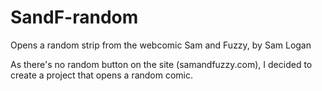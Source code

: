 # SandF-random
Opens a random strip from the webcomic Sam and Fuzzy, by Sam Logan

As there's no random button on the site (samandfuzzy.com), I decided to create a project that opens a random comic.
